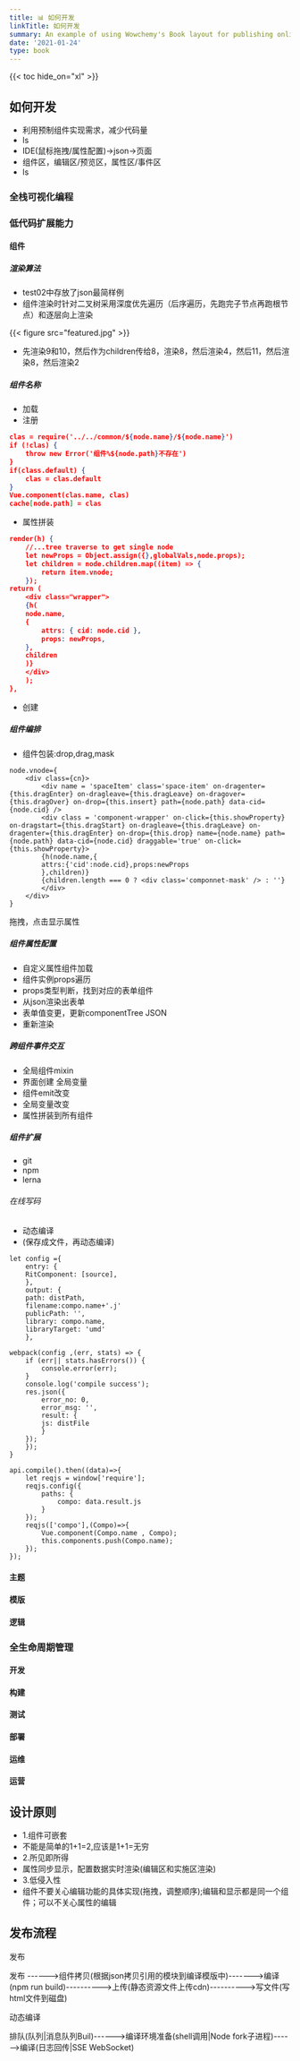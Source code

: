 ```yaml
---
title: 📊 如何开发
linkTitle: 如何开发
summary: An example of using Wowchemy's Book layout for publishing online courses.
date: '2021-01-24'
type: book
---
```




{{< toc hide_on="xl" >}}

## 如何开发

- 利用预制组件实现需求，减少代码量
- ls
- IDE(鼠标拖拽/属性配置)->json->页面
- 组件区，编辑区/预览区，属性区/事件区
- ls

### 全栈可视化编程

### 低代码扩展能力

#### 组件

##### 渲染算法

- test02中存放了json最简样例
- 组件渲染时针对二叉树采用深度优先遍历（后序遍历，先跑完子节点再跑根节点）和逐层向上渲染

{{< figure src="featured.jpg" >}}

- 先渲染9和10，然后作为children传给8，渲染8，然后渲染4，然后11，然后渲染8，然后渲染2

##### 组件名称

- 加载
- 注册

```json
clas = require('../../common/${node.name}/${node.name}')
if (!clas) {
	throw new Error('组件%${node.path}不存在')
}
if(class.default) {
    clas = clas.default
}
Vue.component(clas.name, clas)
cache[node.path] = clas
```

- 属性拼装

```json
render(h) {
    //...tree traverse to get single node
    let newProps = Object.assign({},globalVals,node.props);
	let children = node.children.map((item) => {
        return item.vnode;
    });
return (
	<div class="wrapper">
	{h(
	node.name,
	{
    	attrs: { cid: node.cid },
		props: newProps,
    },
	children
	)}
	</div>
	);
},
```



- 创建

##### 组件编排

- 组件包装:drop,drag,mask

```
node.vnode={
	<div class={cn}>
		<div name = 'spaceItem' class='space-item' on-dragenter={this.dragEnter} on-dragleave={this.dragLeave} on-dragover={this.dragOver} on-drop={this.insert} path={node.path} data-cid={node.cid} />
		<div class = 'component-wrapper' on-click={this.showProperty} on-dragstart={this.dragStart} on-dragleave={this.dragLeave} on-dragenter={this.dragEnter} on-drop={this.drop} name={node.name} path={node.path} data-cid={node.cid} draggable='true' on-click={this.showProperty}>
		{h(node.name,{
		attrs:{'cid':node.cid},props:newProps
		},children)}
		{children.length === 0 ? <div class='componnet-mask' /> : ''}
		</div>
	</div>
}
```

拖拽，点击显示属性

##### 组件属性配置

- 自定义属性组件加载
- 组件实例props遍历
- props类型判断，找到对应的表单组件
- 从json渲染出表单
- 表单值变更，更新componentTree JSON
- 重新渲染

##### 跨组件事件交互

- 全局组件mixin
- 界面创建 全局变量
- 组件emit改变
- 全局变量改变
- 属性拼装到所有组件

##### 组件扩展

- git
- npm
- lerna

###### 在线写码

- 动态编译
- (保存成文件，再动态编译)

```
let config ={
	entry: {
	RitComponent: [source],
	},
	output: {
	path: distPath,
	filename:compo.name+'.j'
	publicPath: '',
	library: compo.name,
	libraryTarget: 'umd'
	},
```



```
webpack(config ,(err, stats) => {
	if (err|| stats.hasErrors()) {
		console.error(err);
	}
	console.log('compile success');
	res.json({
		error_no: 0,
		error_msg: '',
		result: {
		js: distFile
		}
	});
	});
}
```



```
api.compile().then((data)=>{
	let reqjs = window['require'];
	reqjs.config({
		paths: {
			compo: data.result.js
		}
	});
	reqjs(['compo'],(Compo)=>{
		Vue.component(Compo.name , Compo);
		this.components.push(Compo.name);
	});
});
```



#### 主题

#### 模版

#### 逻辑

### 全生命周期管理

#### 开发

#### 构建

#### 测试

#### 部署

#### 运维

#### 运营

## 设计原则

- 1.组件可嵌套
- 不能是简单的1+1=2,应该是1+1=无穷
- 2.所见即所得
- 属性同步显示，配置数据实时渲染(编辑区和实施区渲染)
- 3.低侵入性
- 组件不要关心编辑功能的具体实现(拖拽，调整顺序);编辑和显示都是同一个组件；可以不关心属性的编辑



## 发布流程

发布

发布 ------>组件拷贝(根据json拷贝引用的模块到编译模版中)------->编译(npm run build)---------->上传(静态资源文件上传cdn)---------->写文件(写html文件到磁盘)

动态编译

排队(队列|消息队列Buil)------>编译环境准备(shell调用|Node fork子进程)------>编译(日志回传|SSE WebSocket)
